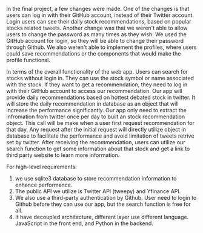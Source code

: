 In the final project, a few changes were made. One of the changes is that users can log in with their GitHub account, instead of their Twitter account. Login users can see their daily stock recommendations, based on popular stocks related tweets. Another change was that we weren't able to allow users to change the password as many times as they wish. We used the GitHub account for login, so they will be able to change their password through Github. We also weren't able to implement the profiles, where users could save recommendations or the components that would make the profile functional. 

In terms of the overall functionality of the web app. Users can search for stocks without login in. They can use the stock symbol or name associated with the stock. If they want to get a recommendation, they need to log in with their GitHub account to access our recommendation. Our app will provide daily recommendations based on hottest debated stock in twitter. It will store the daily recommendation in database as an object that will increase the performance significantly. Our app only need to extract the infromation from twitter once per day to built an stock recommendation object. This call will be make when a user first request recommendation for that day. Any request after the initial request will directly utilize object in database to facilitate the performance and avoid limitation of tweets retrive set by twitter. After receiving the recommendation, users can utilize our search function to get some information about that stock and get a link to third party website to learn more information.

For high-level requirements:
1. we use sqlite3 database to store recommendation information to enhance performance.
2. The public API we utilize is Twitter API (tweepy) and Yfinance API. 
3. We also use a third-party authentication by Github. User need to login to Github before they can use our app, but the search function is free for all. 
4. It have decoupled architecture, different layer use different language. JavaScript in the front end, and Python in the backend.

